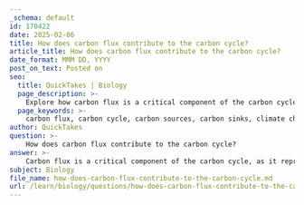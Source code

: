 ```yaml
---
_schema: default
id: 170422
date: 2025-02-06
title: How does carbon flux contribute to the carbon cycle?
article_title: How does carbon flux contribute to the carbon cycle?
date_format: MMM DD, YYYY
post_on_text: Posted on
seo:
  title: QuickTakes | Biology
  page_description: >-
    Explore how carbon flux is a critical component of the carbon cycle, affecting carbon movement, climate regulation, and the balance between carbon sources and sinks.
  page_keywords: >-
    carbon flux, carbon cycle, carbon sources, carbon sinks, climate change, photosynthesis, respiration, greenhouse effect, ecosystem variability, carbon movement
author: QuickTakes
question: >-
    How does carbon flux contribute to the carbon cycle?
answer: >-
    Carbon flux is a critical component of the carbon cycle, as it represents the movement of carbon between different reservoirs, such as the atmosphere, biosphere, oceans, and geosphere. Understanding carbon flux helps to quantify the rates at which carbon is transferred from one reservoir to another, which is essential for comprehending the dynamics of the carbon cycle and its impact on climate change.\n\n### Key Contributions of Carbon Flux to the Carbon Cycle:\n\n1. **Quantification of Carbon Movement**: Carbon flux measures the rate at which carbon is exchanged between reservoirs. For example, during photosynthesis, carbon dioxide (CO₂) is absorbed from the atmosphere by plants, which is a significant flux from the atmosphere to the biosphere. Conversely, during respiration, carbon is released back into the atmosphere, representing a flux from the biosphere to the atmosphere.\n\n2. **Balancing Carbon Sources and Sinks**: Carbon flux helps to balance the carbon sources (processes that release carbon) and carbon sinks (processes that absorb carbon). For instance, forests act as carbon sinks by absorbing CO₂ through photosynthesis, while activities like deforestation and fossil fuel combustion serve as carbon sources, releasing stored carbon back into the atmosphere.\n\n3. **Impact on Climate Regulation**: The rates of carbon flux influence atmospheric CO₂ concentrations, which are directly linked to the greenhouse effect and global warming. High carbon flux from sources can lead to increased greenhouse gas levels, exacerbating climate change, while effective carbon sinks can mitigate these effects.\n\n4. **Residence Time Considerations**: The concept of residence time, which refers to the duration that carbon remains in a particular reservoir, is closely related to carbon flux. For example, carbon in fossil deposits has a long residence time of approximately 10 million years, while carbon in the atmosphere has a much shorter residence time. Understanding these dynamics helps in predicting how changes in flux rates can affect overall carbon storage and atmospheric concentrations.\n\n5. **Ecosystem Variability**: Different ecosystems exhibit varying rates of carbon flux due to factors such as biodiversity, climate, and human activities. For instance, rainforests typically have higher carbon flux rates due to their dense vegetation and high rates of photosynthesis compared to deserts, which have lower carbon exchange.\n\nIn summary, carbon flux is integral to the carbon cycle as it facilitates the movement of carbon between reservoirs, influences climate regulation, and helps to understand the balance between carbon sources and sinks. By studying carbon flux, scientists can better assess the impacts of human activities on the carbon cycle and develop strategies for climate intervention and mitigation.
subject: Biology
file_name: how-does-carbon-flux-contribute-to-the-carbon-cycle.md
url: /learn/biology/questions/how-does-carbon-flux-contribute-to-the-carbon-cycle
---
```


&nbsp;